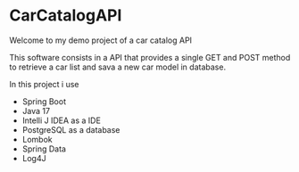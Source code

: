 # CarCatalogAPI
Welcome to my demo project of a car catalog API

This software consists in a API that provides a single GET and POST method to retrieve a car list and sava a new car model in database.

In this project i use

- Spring Boot
- Java 17
- Intelli J IDEA as a IDE
- PostgreSQL as a database
- Lombok
- Spring Data
- Log4J
